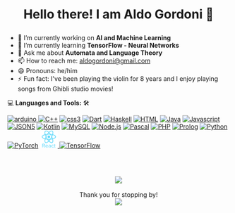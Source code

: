 # <p align="center"> Hello there! I am Aldo Gordoni 👋 </p>

- 🔭 I’m currently working on **AI and Machine Learning**
- 🌱 I’m currently learning **TensorFlow - Neural Networks**
- 💬 Ask me about **Automata and Language Theory**
- 📫 How to reach me: aldogordoni@gmail.com 
- 😄 Pronouns: he/him
- ⚡ Fun fact: I've been playing the violin for 8 years and I enjoy playing songs from Ghibli studio movies!

<!--
**Aldogordoni/Aldogordoni** is a ✨ _special_ ✨ repository because its `README.md` (this file) appears on your GitHub profile.

Here are some ideas to get you started:

- 🔭 I’m currently working on **AI and Machine Learning**
- 🌱 I’m currently learning **TensorFlow**
- 👯 I’m looking to collaborate on ...
- 🤔 I’m looking for help with ...
- 💬 Ask me about ...
- 📫 How to reach me: ...
- 😄 Pronouns: he/him
- ⚡ Fun fact: ...
-->
💻 **Languages and Tools:** 🛠️<br>
<p align="left"> <a href="https://www.arduino.cc/" target="_blank"> <img src="https://cdn.worldvectorlogo.com/logos/arduino-1.svg" alt="arduino" width="40" height="40"/> </a> <a href="https://www.cplusplus.com/" target="_blank"> <img src="https://cdn.worldvectorlogo.com/logos/c.svg" alt="C++" width="40" height="40"/></a>
  <a href="https://developer.mozilla.org/en-US/docs/Web/CSS" target="_blank"> <img src="https://cdn.worldvectorlogo.com/logos/css-3.svg" alt="css3" width="40" height="40"/></a>
  <a href="https://dart.dev/" target="_blank"> <img src="https://cdn.worldvectorlogo.com/logos/dart.svg" alt="Dart" width="40" height="40"/></a>
  <a href="https://www.haskell.org/" target="_blank"> <img src="https://cdn.worldvectorlogo.com/logos/haskell.svg" alt="Haskell" width="40" height="40"/></a>
  <a href="https://developer.mozilla.org/en-US/docs/Learn/Getting_started_with_the_web/HTML_basics" target="_blank"> <img src="https://cdn.worldvectorlogo.com/logos/html-1.svg" alt="HTML" width="40" height="40"/></a>
  <a href="https://www.java.com/" target="_blank"> <img src="https://cdn.worldvectorlogo.com/logos/java-4.svg" alt="Java" width="40" height="40"/></a>
  <a href="https://www.javascript.com/" target="_blank"> <img src="https://cdn.worldvectorlogo.com/logos/logo-javascript.svg" alt="Javascript" width="40" height="40"/></a>
  <a href="https://json5.org/" target="_blank"> <img src="https://cdn.worldvectorlogo.com/logos/json-5.svg" alt="JSON5" width="40" height="40"/></a>
  <a href="https://kotlinlang.org/" target="_blank"> <img src="https://cdn.worldvectorlogo.com/logos/kotlin-2.svg" alt="Kotlin" width="40" height="40"/></a>
  <a href="https://www.mysql.com/" target="_blank"> <img src="https://cdn.worldvectorlogo.com/logos/mysql-6.svg" alt="MySQL" width="40" height="40"/></a>
  <a href="https://nodejs.org/en/about/" target="_blank"> <img src="https://cdn.worldvectorlogo.com/logos/nodejs-1.svg" alt="Node.js" width="40" height="40"/></a>
  <a href="https://www.tutorialspoint.com/pascal/pascal_overview.htm" target="_blank"> <img src="https://cdn.worldvectorlogo.com/logos/pascal.svg" alt="Pascal" width="40" height="40"/></a>
  <a href="https://www.php.net/" target="_blank"> <img src="https://cdn.worldvectorlogo.com/logos/php-1.svg" alt="PHP" width="40" height="40"/></a>
  <a href="https://www.swi-prolog.org/" target="_blank"> <img src="https://www.swi-prolog.org/icons/swipl.png" alt="Prolog" width="40" height="40"/></a>
  <a href="https://www.python.org/" target="_blank"> <img src="https://cdn.worldvectorlogo.com/logos/python-5.svg" alt="Python" width="40" height="40"/></a>
  <a href="https://pytorch.org/" target="_blank"> <img src="https://www.vectorlogo.zone/logos/pytorch/pytorch-icon.svg" alt="PyTorch" width="40" height="40"/></a>
  <a href="https://reactjs.org/" target="_blank"> <img src="https://raw.githubusercontent.com/devicons/devicon/master/icons/react/react-original-wordmark.svg" alt="react" width="40" height="40"/> </a>
  <a href="https://www.tensorflow.org/" target="_blank"> <img src="https://cdn.worldvectorlogo.com/logos/tensorflow-2.svg" alt="TensorFlow" width="40" height="40"/></a>
  
</p>
<br><br>



<p align="center"> 
  <img src="https://github-readme-stats.vercel.app/api?username=aldogordoni&show_icons=true&theme=radical" />
</p>

<p align="center"> 
  Thank you for stopping by!<br>
  <img src="https://profile-counter.glitch.me/Aldogordoni/count.svg" />
</p>

